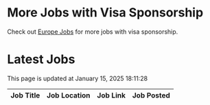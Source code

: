 # More Jobs with Visa Sponsorship

Check out [Europe Jobs](https://github.com/sureshparimi/europejobs#latest-jobs) for more jobs with visa sponsorship.

# Latest Jobs

This page is updated at January 15, 2025 18:11:28

| Job Title | Job Location | Job Link | Job Posted |
| --- | --- | --- | --- |

